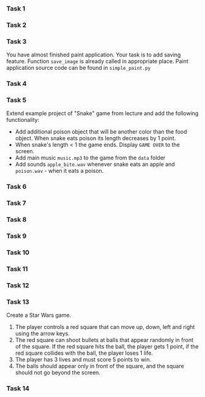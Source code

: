 ### Task 1


### Task 2


### Task 3

You have almost finished paint application. Your task is to add saving feature. Function `save_image` is already called in
appropriate place. Paint application source code can be found in `simple_paint.py`

### Task 4


### Task 5
Extend example project of "Snake" game from lecture and add the following functionality:
- Add additional poison object that will be another color than the food object. When snake eats poison its length decreases by 1 point.
- When snake's length < 1 the game ends. Display `GAME OVER` to the screen.
- Add main music `music.mp3` to the game from the `data` folder
- Add sounds `apple_bite.wav` whenever snake eats an apple and `poison.wav` - when it eats a poison. 


### Task 6


### Task 7


### Task 8


### Task 9


### Task 10


### Task 11


### Task 12


### Task 13
Create a Star Wars game.
1) The player controls a red square that can move up, down, left and right using the arrow keys.
2) The red square can shoot bullets at balls that appear randomly in front of the square. If the red square hits the ball, the player gets 1 point, if the red square collides with the ball, the player loses 1 life.
3) The player has 3 lives and must score 5 points to win.
4) The balls should appear only in front of the square, and the square should not go beyond the screen.

### Task 14

